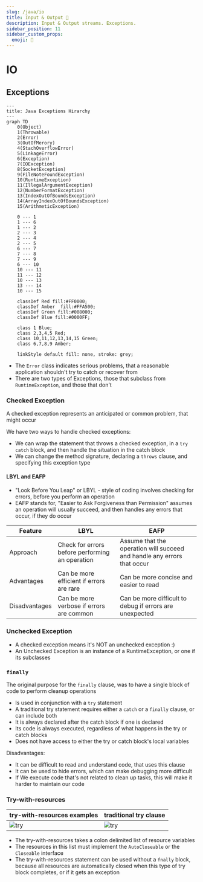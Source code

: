 ```yaml
---
slug: /java/io
title: Input & Output 🦦
description: Input & Output streams. Exceptions.
sidebar_position: 11
sidebar_custom_props:
  emoji: 🦦
---
```


# IO

## Exceptions

```mermaid
---
title: Java Exceptions Hirarchy
---
graph TD
    0(Object)
    1(Throwable)
    2(Error)
    3(OutOfMerory)
    4(StachOverflowError)
    5(LinkageError)
    6(Exception)
    7(IOException)
    8(SocketException)
    9(FileNoteFoundException)
    10(RuntimeException)
    11(IllegalArgumentException)
    12(NumberFormatException)
    13(IndexOutOfBoundsException)
    14(ArrayIndexOutOfBoundsException)
    15(ArithmeticException)
    
    0 --- 1
    1 --- 6
    1 --- 2
    2 --- 3
    2 --- 4
    2 --- 5
    6 --- 7
    7 --- 8
    7 --- 9
    6 --- 10
    10 --- 11
    11 --- 12
    10 --- 13
    13 --- 14
    10 --- 15
    
    classDef Red fill:#FF0000;
    classDef Amber	fill:#FFA500;
    classDef Green fill:#008000;
    classDef Blue fill:#0000FF;

    class 1 Blue;
    class 2,3,4,5 Red;
    class 10,11,12,13,14,15 Green;
    class 6,7,8,9 Amber;

    linkStyle default fill: none, stroke: grey;
```

* The `Error` class indicates serious problems, that a reasonable application shouldn't try to catch or recover from
* There are two types of Exceptions, those that subclass from `RuntimeException`, and those that don't

### Checked Exception

A checked exception represents an anticipated or common problem, that might occur

We have two ways to handle checked exceptions:

* We can wrap the statement that throws a checked exception, in a `try` `catch` block, and then handle the situation in the
  catch block
* We can change the method signature, declaring a `throws` clause, and specifying this exception type

#### LBYL and EAFP

* "Look Before You Leap" or LBYL - style of coding involves checking for errors, before you perform an operation
* EAFP stands for, "Easier to Ask Forgiveness than Permission" assumes an operation will usually succeed, and then
handles any errors that occur, if they do occur

| Feature       | LBYL                                            | EAFP                                                                    |
|---------------|-------------------------------------------------|-------------------------------------------------------------------------|
| Approach      | Check for errors before performing an operation | Assume that the operation will succeed and handle any errors that occur |
| Advantages    | Can be more efficient if errors are rare        | Can be more concise and easier to read                                  |
| Disadvantages | Can be more verbose if errors are common        | Can be more difficult to debug if errors are unexpected                 |

### Unchecked Exception

* A checked exception means it's NOT an unchecked exception :)
* An Unchecked Exception is an instance of a RuntimeException, or one if its subclasses

### `finally`

The original purpose for the `finally` clause, was to have a single block of code to perform cleanup operations

* Is used in conjunction with a `try` statement
* A traditional try statement requires either a `catch` or a `finally` clause, or can include both
* It is always declared after the catch block if one is declared
* Its code is always executed, regardless of what happens in the try or catch blocks
* Does not have access to either the try or catch block's local variables

Disadvantages:

* It can be difficult to read and understand code, that uses this clause
* It can be used to hide errors, which can make debugging more difficult
* If We execute code that's not related to clean up tasks, this will make it harder to maintain our code

### Try-with-resources

| try-with-resources  examples        | traditional try clause       |
|-------------------------------------|------------------------------|
| ![try](/img/try-with-resources.png) | ![try](/img/try-finally.png) |

* The try-with-resources takes a colon delimited list of resource variables
* The resources in this list must implement the `AutoCloseable` or the `Closeable` interface
* The try-with-resources statement can be used without a `fnally` block, because all resources are automatically closed
  when this type of try block completes, or if it gets an exception

